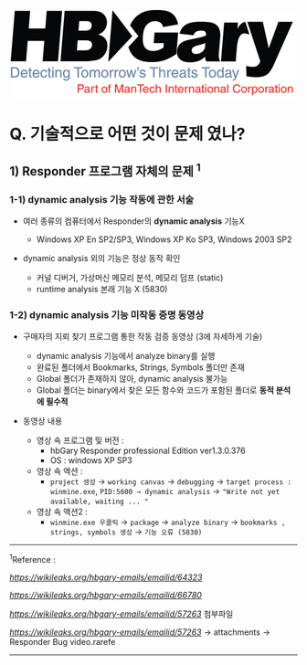 <p align=center>
    <img src="img/sample.jpg">
</p>

# Q. 기술적으로 어떤 것이 문제 였나?

## 1) Responder 프로그램 자체의 문제 <sup>1</sup>

### 1-1) dynamic analysis 기능 작동에 관한 서술
- 여러 종류의 컴퓨터에서 Responder의 **dynamic analysis** 기능X
    - Windows XP En SP2/SP3, Windows XP Ko SP3, Windows 2003 SP2

- dynamic analysis 외의 기능은 정상 동작 확인
    - 커널 디버거, 가상머신 메모리 분석, 메모리 덤프 (static)
    - runtime analysis 본래 기능 X (5830)

### 1-2) dynamic analysis 기능 미작동 증명 동영상
- 구매자의 지뢰 찾기 프로그램 통한 작동 검증 동영상 (3에 자세하게 기술)
    - dynamic analysis 기능에서 analyze binary를 실행
    - 완료된 폴더에서 Bookmarks, Strings, Symbols 폴더만 존재
    - Global 폴더가 존재하지 않아, dynamic analysis 불가능
    - Global 폴더는 binary에서 찾은 모든 함수와 코드가 포함된 폴더로 **동적 분석에 필수적**

- 동영상 내용
    - 영상 속 프로그램 및 버전 : 
        - hbGary Responder professional Edition ver1.3.0.376
        - OS : windows XP SP3 
    - 영상 속 액션 : 
        - `project 생성` → `working canvas` → `debugging` → `target process : winmine.exe`, `PID:5600 → dynamic analysis` → `"Write not yet available, waiting ... "`
    - 영상 속 액션2 :
        - `winmine.exe 우클릭` → `package` → `analyze binary` → `bookmarks , strings, symbols 생성` → `기능 오류 (5830)`

--- 

<sup>1</sup>Reference :

*https://wikileaks.org/hbgary-emails/emailid/64323*

*https://wikileaks.org/hbgary-emails/emailid/66780*

*https://wikileaks.org/hbgary-emails/emailid/57263* 첨부파일

*https://wikileaks.org/hbgary-emails/emailid/57263* → attachments → Responder Bug video.rarefe

---
